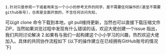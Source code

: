     1.针对只是参观一下或者用来当一个小小的参考文件的同学，是不需要任何操作的(甚至不需要github账号)，仓库是全面开放的，不含任何访问先知，
可以git clone 命令下载到本地，git pull维持更新，当然也可以直接下载压缩文件ZIP，当然如果浏览过程中发现有什么错误的话，欢迎大佬创建一个issue
指出，我们共同讨论解决
    2.如果有与我们一起构建这个小小学习的兴趣，热烈欢迎大佬加入。具体的共同协作流程如下
    (以下的操作建立在已经拥有GitHub账号的情况下)




    
